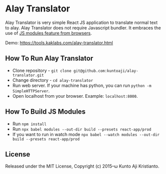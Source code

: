 # Alay Translator
Alay Translator is very simple React JS application to translate normal text to alay.
Alay Translator does not require Javascript bundler. It embraces the use of [JS modules feature from browsers][js_modules].

Demo: <https://tools.kaklabs.com/alay-translator.html>

## How To Run Alay Translator
* Clone repository - `git clone git@github.com:kuntoaji/alay-translator.git`
* Change directory - `cd alay-translator`
* Run web server. If your machine has python, you can run `python -m SimpleHTTPServer`.
* Open localhost from your browser. Example: `localhost:8000`.

## How To Build JS Modules
* Run `npm install`
* Run `npx babel modules --out-dir build --presets react-app/prod`
* If you want to run in watch mode `npx babel --watch modules --out-dir build --presets react-app/prod`

## License
Released under the MIT License, Copyright (c) 2015–ω Kunto Aji Kristianto.

[js_modules]: https://v8.dev/features/modules

